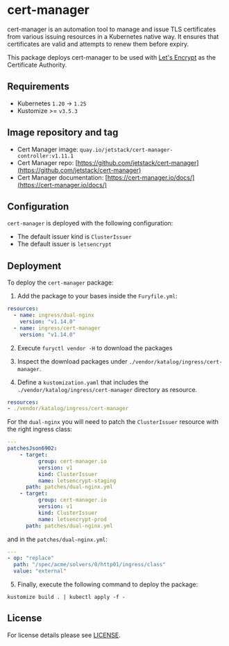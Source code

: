 # cert-manager

<!-- <KFD-DOCS> -->

cert-manager is an automation tool to manage and issue TLS certificates from various issuing resources in a Kubernetes native way. It ensures that certificates are valid and attempts to renew them before expiry.

This package deploys cert-manager to be used with [Let's Encrypt](https://letsencrypt.org/) as the Certificate Authority.

## Requirements

- Kubernetes `1.20` -> `1.25`
- Kustomize >= `v3.5.3`

## Image repository and tag

- Cert Manager image: `quay.io/jetstack/cert-manager-controller:v1.11.1`
- Cert Manager repo: [https://github.com/jetstack/cert-manager](https://github.com/jetstack/cert-manager)
- Cert Manager documentation: [https://cert-manager.io/docs/](https://cert-manager.io/docs/)

## Configuration

`cert-manager` is deployed with the following configuration:

- The default issuer kind is `ClusterIssuer`
- The default issuer is `letsencrypt`

## Deployment

To deploy the `cert-manager` package:

1. Add the package to your bases inside the `Furyfile.yml`:

```yaml
resources:
  - name: ingress/dual-nginx
    version: "v1.14.0"
  - name: ingress/cert-manager
    version: "v1.14.0"
```

2. Execute `furyctl vendor -H` to download the packages

3. Inspect the download packages under `./vendor/katalog/ingress/cert-manager`.

4. Define a `kustomization.yaml` that includes the `./vendor/katalog/ingress/cert-manager` directory as resource.

```yaml
resources:
- ./vendor/katalog/ingress/cert-manager
```

For the `dual-nginx` you will need to patch the `ClusterIssuer` resource with the right ingress class:

```yml
---
patchesJson6902:
    - target:
          group: cert-manager.io
          version: v1
          kind: ClusterIssuer
          name: letsencrypt-staging
      path: patches/dual-nginx.yml
    - target:
          group: cert-manager.io
          version: v1
          kind: ClusterIssuer
          name: letsencrypt-prod
      path: patches/dual-nginx.yml
```

and in the `patches/dual-nginx.yml`:

```yml
---
- op: "replace"
  path: "/spec/acme/solvers/0/http01/ingress/class"
  value: "external"
```

5. Finally, execute the following command to deploy the package:

```shell
kustomize build . | kubectl apply -f -
```

<!-- </KFD-DOCS> -->

## License

For license details please see [LICENSE](../../LICENSE).
